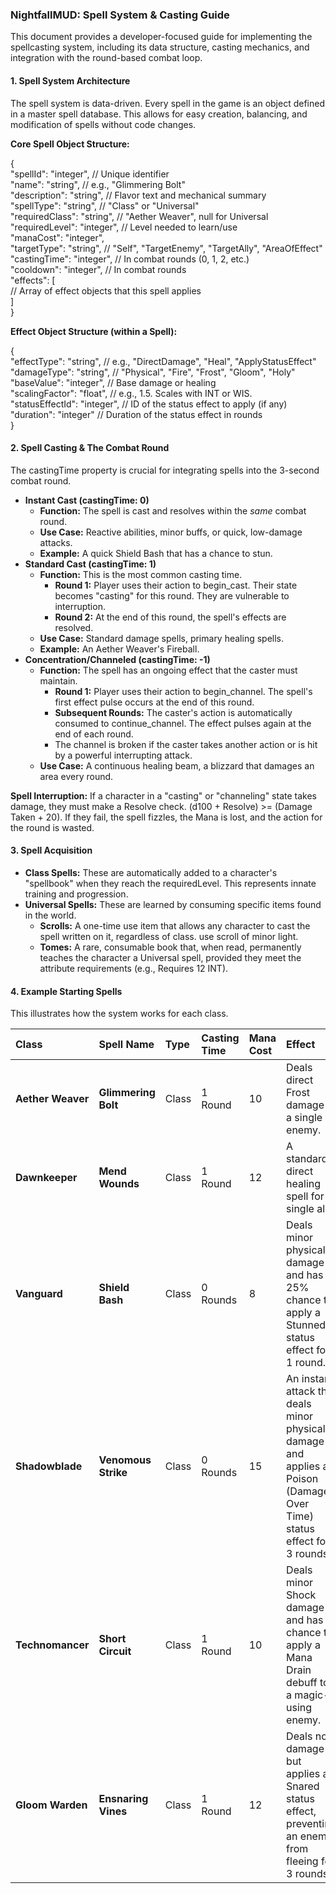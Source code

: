 ### NightfallMUD: Spell System & Casting Guide

This document provides a developer-focused guide for implementing the spellcasting system, including its data structure, casting mechanics, and integration with the round-based combat loop.

#### 1\. Spell System Architecture

The spell system is data-driven. Every spell in the game is an object defined in a master spell database. This allows for easy creation, balancing, and modification of spells without code changes.

**Core Spell Object Structure:**

{  
  "spellId": "integer",          // Unique identifier  
  "name": "string",              // e.g., "Glimmering Bolt"  
  "description": "string",       // Flavor text and mechanical summary  
  "spellType": "string",         // "Class" or "Universal"  
  "requiredClass": "string",     // "Aether Weaver", null for Universal  
  "requiredLevel": "integer",    // Level needed to learn/use  
  "manaCost": "integer",  
  "targetType": "string",        // "Self", "TargetEnemy", "TargetAlly", "AreaOfEffect"  
  "castingTime": "integer",      // In combat rounds (0, 1, 2, etc.)  
  "cooldown": "integer",         // In combat rounds  
  "effects": \[  
    // Array of effect objects that this spell applies  
  \]  
}

**Effect Object Structure (within a Spell):**

{  
  "effectType": "string",        // e.g., "DirectDamage", "Heal", "ApplyStatusEffect"  
  "damageType": "string",        // "Physical", "Fire", "Frost", "Gloom", "Holy"  
  "baseValue": "integer",        // Base damage or healing  
  "scalingFactor": "float",      // e.g., 1.5. Scales with INT or WIS.  
  "statusEffectId": "integer",   // ID of the status effect to apply (if any)  
  "duration": "integer"          // Duration of the status effect in rounds  
}

#### 2\. Spell Casting & The Combat Round

The castingTime property is crucial for integrating spells into the 3-second combat round.

* **Instant Cast (castingTime: 0\)**  
  * **Function:** The spell is cast and resolves within the *same* combat round.  
  * **Use Case:** Reactive abilities, minor buffs, or quick, low-damage attacks.  
  * **Example:** A quick Shield Bash that has a chance to stun.  
* **Standard Cast (castingTime: 1\)**  
  * **Function:** This is the most common casting time.  
    * **Round 1:** Player uses their action to begin\_cast. Their state becomes "casting" for this round. They are vulnerable to interruption.  
    * **Round 2:** At the end of this round, the spell's effects are resolved.  
  * **Use Case:** Standard damage spells, primary healing spells.  
  * **Example:** An Aether Weaver's Fireball.  
* **Concentration/Channeled (castingTime: \-1)**  
  * **Function:** The spell has an ongoing effect that the caster must maintain.  
    * **Round 1:** Player uses their action to begin\_channel. The spell's first effect pulse occurs at the end of this round.  
    * **Subsequent Rounds:** The caster's action is automatically consumed to continue\_channel. The effect pulses again at the end of each round.  
    * The channel is broken if the caster takes another action or is hit by a powerful interrupting attack.  
  * **Use Case:** A continuous healing beam, a blizzard that damages an area every round.

**Spell Interruption:** If a character in a "casting" or "channeling" state takes damage, they must make a Resolve check. (d100 \+ Resolve) \>= (Damage Taken \+ 20). If they fail, the spell fizzles, the Mana is lost, and the action for the round is wasted.

#### 3\. Spell Acquisition

* **Class Spells:** These are automatically added to a character's "spellbook" when they reach the requiredLevel. This represents innate training and progression.  
* **Universal Spells:** These are learned by consuming specific items found in the world.  
  * **Scrolls:** A one-time use item that allows any character to cast the spell written on it, regardless of class. use scroll of minor light.  
  * **Tomes:** A rare, consumable book that, when read, permanently teaches the character a Universal spell, provided they meet the attribute requirements (e.g., Requires 12 INT).

#### 4\. Example Starting Spells

This illustrates how the system works for each class.

| Class | Spell Name | Type | Casting Time | Mana Cost | Effect |
| :---- | :---- | :---- | :---- | :---- | :---- |
| **Aether Weaver** | **Glimmering Bolt** | Class | 1 Round | 10 | Deals direct Frost damage to a single enemy. |
| **Dawnkeeper** | **Mend Wounds** | Class | 1 Round | 12 | A standard, direct healing spell for a single ally. |
| **Vanguard** | **Shield Bash** | Class | 0 Rounds | 8 | Deals minor physical damage and has a 25% chance to apply a Stunned status effect for 1 round. |
| **Shadowblade** | **Venomous Strike** | Class | 0 Rounds | 15 | An instant attack that deals minor physical damage and applies a Poison (Damage Over Time) status effect for 3 rounds. |
| **Technomancer** | **Short Circuit** | Class | 1 Round | 10 | Deals minor Shock damage and has a chance to apply a Mana Drain debuff to a magic-using enemy. |
| **Gloom Warden** | **Ensnaring Vines** | Class | 1 Round | 12 | Deals no damage but applies a Snared status effect, preventing an enemy from fleeing for 3 rounds. |

